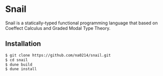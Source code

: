# Snail

Snail is a statically-typed functional programming language that based on Coeffect Calculus and Graded Modal Type Theory.

## Installation

```bash
$ git clone https://github.com/na0214/snail.git
$ cd snail
$ dune build
$ dune install
```